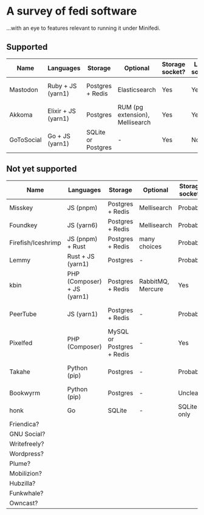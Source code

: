# A survey of fedi software

…with an eye to features relevant to running it under Minifedi.

## Supported

| Name       | Languages           | Storage            | Optional                        | Storage socket? | Listen socket? | Customize CA?         | Proxied federation? | Make admins?       | API?  |
| ---------- | ------------------- | ------------------ | ------------------------------- | --------------- | -------------- | --------------------- | ------------------- | ------------------ | ----- |
| Mastodon   | Ruby + JS (yarn1)   | Postgres + Redis   | Elasticsearch                   | Yes             | Yes            | Yes (Nixpkgs OpenSSL) | Yes                 | CLI (no passwords) | Masto |
| Akkoma     | Elixir + JS (yarn1) | Postgres           | RUM (pg extension), Mellisearch | Yes             | Yes            | Insecure only         | Yes                 | CLI                | Masto |
| GoToSocial | Go + JS (yarn1)     | SQLite or Postgres | -                               | Yes             | No             | Yes (Nixpkgs go)      | Yes                 | Yes                | Masto |

## Not yet supported

| Name               | Languages                   | Storage                   | Optional          | Storage socket? | Listen socket?    | Customize CA?                      | Proxied federation? | Make admins?             | API?           |
| ------------------ | --------------------------- | ------------------------- | ----------------- | --------------- | ----------------- | ---------------------------------- | ------------------- | ------------------------ | -------------- |
| Misskey            | JS (pnpm)                   | Postgres + Redis          | Mellisearch       | Probably        | Yes               | `NODE_EXTRA_CA_CERTS`              | Yes                 | first user               | Keylike        |
| Foundkey           | JS (yarn6)                  | Postgres + Redis          | Mellisearch       | Probably        | No                | `NODE_EXTRA_CA_CERTS`              | Yes                 | first user               | Keylike        |
| Firefish/Iceshrimp | JS (pnpm) + Rust            | Postgres + Redis          | many choices      | Probably        | No                | `NODE_EXTRA_CA_CERTS`              | Yes                 | first user               | Masto, Keylike |
| Lemmy              | Rust + JS (yarn1)           | Postgres                  | -                 | Probably        | No                | Linux only unless Nix patches smth | Yes (HTTP_PROXY)    | one in config            | Lemmy          |
| kbin               | PHP (Composer) + JS (yarn1) | Postgres + Redis          | RabbitMQ, Mercure | Yes             | Yes (FastCGI)     | Probably (libcurl)                 | Yes (HTTP_PROXY)    | CLI                      | Kbin           |
| PeerTube           | JS (yarn1)                  | Postgres + Redis          | -                 | Probably        | no                | `NODE_EXTRA_CA_CERTS`              | Yes (HTTP_PROXY)    | one (named root)         | PeerTube       |
| Pixelfed           | PHP (Composer)              | MySQL or Postgres + Redis | -                 | Yes             | Yes (FastCGI)     | Probably (libcurl)                 | Yes (HTTP_PROXY)    | CLI                      | Masto          |
| Takahe             | Python (pip)                | Postgres                  | -                 | Probably        | Probably (Django) | Yes                                | Yes (HTTP_PROXY)    | email or interactive CLI | Masto          |
| Bookwyrm           | Python (pip)                | Postgres                  | -                 | Unclear         | Probably (Django) | Yes                                | Yes (HTTP_PROXY)    | CLI-web interactive      | -              |
| honk               | Go                          | SQLite                    | -                 | SQLite only     | Yes               | Yes (Nixpkgs go)                   | Yes (HTTP_PROXY)    | CLI                      | honk           |
| Friendica?         |
| GNU Social?        |
| Writefreely?       |
| Wordpress?         |
| Plume?             |
| Mobilizion?        |
| Hubzilla?          |
| Funkwhale?         |
| Owncast?           |
